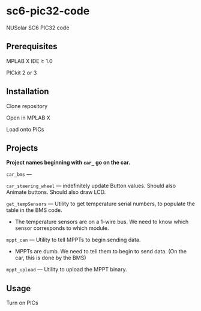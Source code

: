 sc6-pic32-code
==============

NUSolar SC6 PIC32 code

Prerequisites
-------------
MPLAB X IDE ≥ 1.0

PICkit 2 or 3

Installation
------------
Clone repository

Open in MPLAB X

Load onto PICs

Projects
--------

<b>Project names beginning with `car_` go on the car.</b>

`car_bms` —

`car_steering_wheel` — indefinitely update Button values. Should also Animate buttons. Should also draw LCD.

`get_tempSensors` — Utility to get temperature serial numbers, to populate the table in the BMS code.

* The temperature sensors are on a 1-wire bus. We need to know which sensor corresponds to which module.

`mppt_can` — Utility to tell MPPTs to begin sending data.

* MPPTs are dumb. We need to tell them to begin to send data. (On the car, this is done by the BMS)

`mppt_upload` — Utility to upload the MPPT binary.

Usage
-----
Turn on PICs
